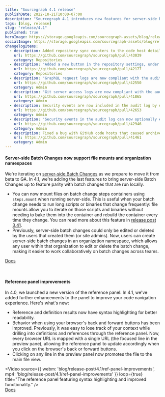```yaml
---
title: "Sourcegraph 4.1 release"
publishDate: 2022-10-21T10:00-07:00
description: "Sourcegraph 4.1 introduces new features for server-side Batch Changes and improvements to the code navigation reference panel."
tags: [blog, release]
slug: "release/4.1"
published: true
heroImage: https://storage.googleapis.com/sourcegraph-assets/blog/release-post/4.1/sourcegraph-4-1-hero.png
socialImage: https://storage.googleapis.com/sourcegraph-assets/blog/release-post/4.1/sourcegraph-4-1-hero.png
changelogItems:
  - description: Added repository sync counters to the code host details page to give visibility into external service sync progress.
    url: https://github.com/sourcegraph/sourcegraph/pull/43039
    category: Repositories
  - description: "Added a new button in the repository settings, under \"Mirroring,\" to delete a repository from disk and reclone it. This prevents the need to manually delete failed repositories from the Git server."
    url: https://github.com/sourcegraph/sourcegraph/pull/42177
    category: Repositories
  - description: "GraphQL request logs are now compliant with the audit logging format. The old GraphQl logging based on `LOG_ALL_GRAPHQL_REQUESTS` env var is now deprecated and scheduled for removal."
    url: https://github.com/sourcegraph/sourcegraph/pull/42550
    category: Admin
  - description: "Git server access logs are now compliant with the audit logging format. This introduces a breaking change: The 'actor' field is now nested under the 'audit' field."
    url: https://github.com/sourcegraph/sourcegraph/pull/41865
    category: Admin
  - description: Security events are now included in the audit log by default to provide more visibility to security teams.
    url: https://github.com/sourcegraph/sourcegraph/pull/42653
    category: Admin
  - description: "Security events in the audit log can now optionally exclude internal actor traffic to reduce noise. This traffic is excluded by default, but can be enabled with the `log.auditLog.backgroundJobs` setting."
    url: https://github.com/sourcegraph/sourcegraph/pull/42946
    category: Admin
  - description: Fixed a bug with GitHub code hosts that caused archived repos to be incorrectly returned when using the "public" repositoryQuery keyword.
    url: https://github.com/sourcegraph/sourcegraph/pull/41461
    category: Admin
---
```


<Badge link="/batch-changes" text="Batch Changes" color="blue" size="small" />

#### Server-side Batch Changes now support file mounts and organization namespaces

We're iterating on [server-side Batch Changes](https://about.sourcegraph.com/blog/release/4.0#high-leverage-ways-to-improve-your-entire-codebase) as we prepare to move it from beta to GA. In 4.1, we're adding the last features to bring server-side Batch Changes up to feature parity with batch changes that are run locally.
- You can now mount files on batch change steps containers using `steps.mount` when running server-side. This is useful when your batch change needs to run long scripts or binaries that change frequently: file mounts allow you to iterate on those scripts and binaries without needing to bake them into the container and rebuild the container every time they change. You can read more about this feature in [release post 3.41](https://about.sourcegraph.com/blog/release/3.41).
- Previously, server-side batch changes could only be edited or deleted by the users that created them (or site admins). Now, users can create server-side batch changes in an organization namespace, which allows any user within that organization to edit or delete the batch change, making it easier to work collaboratively on batch changes across teams.

<a href="https://docs.sourcegraph.com/batch_changes/how-tos/server_side_file_mounts" className="tw-not-italic tw-flex tw-items-center tw-mb-sm">Docs<OpenInNewIcon className="tw-ml-xxs" size={18} /></a>

<br />
<Badge link="/code-search" text="Code Search" color="cerise" size="small" />

#### Reference panel improvements

In 4.0, we launched a new version of the reference panel. In 4.1, we've added further enhancements to the panel to improve your code navigation experience. Here's what's new:
- Reference and definition results now have syntax highlighting for better readability.
- Behavior when using your browser's back and forward buttons has been improved. Previously, it was easy to lose track of your context while drilling into definitions and references through the reference panel. Now, every browser URL is mapped with a single URL (the focused line in the preview pane), allowing the reference panel to update accordingly when you click on the browser's back or forward buttons.
- Clicking on any line in the preview panel now promotes the file to the main file view.

<Video 
  source={{
    webm: 'blog/release-post/4.1/ref-panel-improvements',
    mp4: 'blog/release-post/4.1/ref-panel-improvements'
  }}
  loop={true}
  title="The reference panel featuring syntax highlighting and improved functionality."
/>
<br />
<a href="https://docs.sourcegraph.com/code_navigation/explanations/features#find-references" className="tw-not-italic tw-flex tw-items-center tw-mb-sm">Docs<OpenInNewIcon className="tw-ml-xxs" size={18} /></a>
